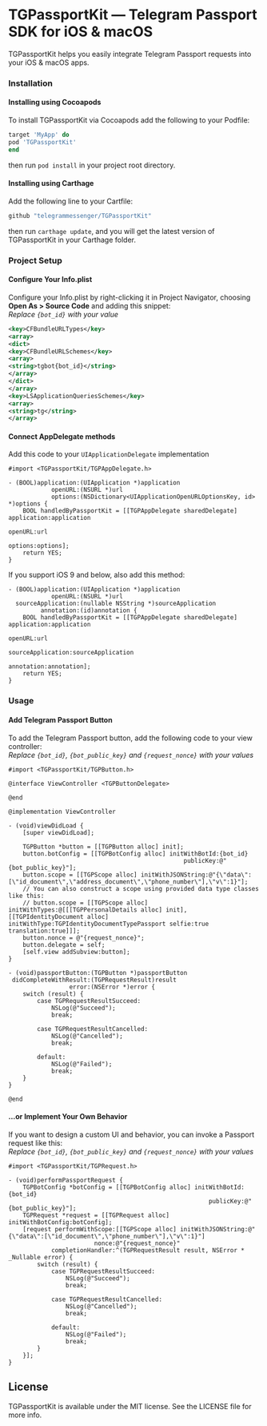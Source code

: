 # TGPassportKit — Telegram Passport SDK for iOS & macOS

TGPassportKit helps you easily integrate Telegram Passport requests into your iOS & macOS apps.

### Installation

#### Installing using Cocoapods
To install TGPassportKit via Cocoapods add the following to your Podfile:
```ruby
target 'MyApp' do
pod 'TGPassportKit' 
end
```
then run `pod install` in your project root directory.

#### Installing using Carthage
Add the following line to your Cartfile:
```ruby
github "telegrammessenger/TGPassportKit"
```
then run `carthage update`, and you will get the latest version of TGPassportKit in your Carthage folder.

### Project Setup
#### Configure Your Info.plist
Configure your Info.plist by right-clicking it in Project Navigator, choosing **Open As > Source Code** and adding this snippet:  
*Replace `{bot_id}` with your value*
```xml
<key>CFBundleURLTypes</key>
<array>
<dict>
<key>CFBundleURLSchemes</key>
<array>
<string>tgbot{bot_id}</string>
</array>
</dict>
</array>
<key>LSApplicationQueriesSchemes</key>
<array>
<string>tg</string>
</array>
```
#### Connect AppDelegate methods
Add this code to your `UIApplicationDelegate` implementation
```objc
#import <TGPassportKit/TGPAppDelegate.h>

- (BOOL)application:(UIApplication *)application
            openURL:(NSURL *)url
            options:(NSDictionary<UIApplicationOpenURLOptionsKey, id> *)options {
    BOOL handledByPassportKit = [[TGPAppDelegate sharedDelegate] application:application
                                                                     openURL:url
                                                                     options:options];
    return YES;
}
```
If you support iOS 9 and below, also add this method:
```objc
- (BOOL)application:(UIApplication *)application 
            openURL:(NSURL *)url 
  sourceApplication:(nullable NSString *)sourceApplication 
         annotation:(id)annotation {
    BOOL handledByPassportKit = [[TGPAppDelegate sharedDelegate] application:application
                                                                     openURL:url
                                                           sourceApplication:sourceApplication
                                                                  annotation:annotation];
    return YES;
}
```
### Usage
#### Add Telegram Passport Button
To add the Telegram Passport button, add the following code to your view controller:  
*Replace `{bot_id}`, `{bot_public_key}` and `{request_nonce}` with your values*
```objc
#import <TGPassportKit/TGPButton.h>

@interface ViewController <TGPButtonDelegate>

@end

@implementation ViewController

- (void)viewDidLoad {
    [super viewDidLoad];

    TGPButton *button = [[TGPButton alloc] init];
    button.botConfig = [[TGPBotConfig alloc] initWithBotId:{bot_id} 
                                                 publicKey:@"{bot_public_key}"];
    button.scope = [[TGPScope alloc] initWithJSONString:@"{\"data\":[\"id_document\",\"address_document\",\"phone_number\"],\"v\":1}"];
    // You can also construct a scope using provided data type classes like this: 
    // button.scope = [[TGPScope alloc] initWithTypes:@[[[TGPPersonalDetails alloc] init], [[TGPIdentityDocument alloc] initWithType:TGPIdentityDocumentTypePassport selfie:true translation:true]]];
    button.nonce = @"{request_nonce}";
    button.delegate = self;
    [self.view addSubview:button];
}

- (void)passportButton:(TGPButton *)passportButton 
 didCompleteWithResult:(TGPRequestResult)result 
                 error:(NSError *)error {
    switch (result) {
        case TGPRequestResultSucceed:
            NSLog(@"Succeed");
            break;

        case TGPRequestResultCancelled:
            NSLog(@"Cancelled");
            break;

        default:
            NSLog(@"Failed");
            break;
    }
}

@end
```
#### ...or Implement Your Own Behavior
If you want to design a custom UI and behavior, you can invoke a Passport request like this:  
*Replace `{bot_id}`, `{bot_public_key}` and `{request_nonce}` with your values*
```objc
#import <TGPassportKit/TGPRequest.h>

- (void)performPassportRequest {
    TGPBotConfig *botConfig = [[TGPBotConfig alloc] initWithBotId:{bot_id} 
                                                        publicKey:@"{bot_public_key}"];
    TGPRequest *request = [[TGPRequest alloc] initWithBotConfig:botConfig];
    [request performWithScope:[[TGPScope alloc] initWithJSONString:@"{\"data\":[\"id_document\",\"phone_number\"],\"v\":1}"]
                        nonce:@"{request_nonce}" 
            completionHandler:^(TGPRequestResult result, NSError * _Nullable error) {
        switch (result) {
            case TGPRequestResultSucceed:
                NSLog(@"Succeed");
                break;

            case TGPRequestResultCancelled:
                NSLog(@"Cancelled");
                break;

            default:
                NSLog(@"Failed");
                break;
        }
    }];
}
```
## License

TGPassportKit is available under the MIT license. See the LICENSE file for more info.
